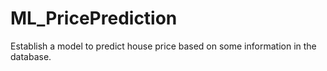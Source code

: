 # ML_PricePrediction
Establish a model to predict house price based on some information in the database.
